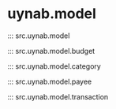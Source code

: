 # uynab.model

::: src.uynab.model

::: src.uynab.model.budget

::: src.uynab.model.category

::: src.uynab.model.payee

::: src.uynab.model.transaction
